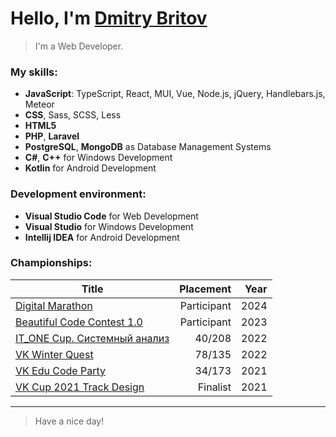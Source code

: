 # Hello, I'm [Dmitry Britov][web]
> I'm a Web Developer.

### My skills:

- **JavaScript**: TypeScript, React, MUI, Vue, Node.js, jQuery, Handlebars.js, Meteor
- **CSS**, Sass, SCSS, Less
- **HTML5**
- **PHP**, **Laravel**
- **PostgreSQL**, **MongoDB** as Database Management Systems
- **C#**, **C++** for Windows Development
- **Kotlin** for Android Development

### Development environment:

- **Visual Studio Code** for Web Development
- **Visual Studio** for Windows Development
- **Intellij IDEA** for Android Development

### Championships:

| Title                                              |   Placement | Year |
|----------------------------------------------------|------------:|-----:|
| [Digital Marathon][championship-6]                 | Participant | 2024 |
| [Beautiful Code Contest 1.0][championship-5]       | Participant | 2023 |
| [IT_ONE Cup. Системный анализ][championship-4]     |      40/208 | 2022 |
| [VK Winter Quest][championship-3]                  |      78/135 | 2022 |
| [VK Edu Code Party][championship-2]                |      34/173 | 2021 |
| [VK Cup 2021 Track Design][championship-1]         |    Finalist | 2021 |

__________
> Have a nice day!

[web]: https://kenclaron.github.io
[championship-6]: https://it-marathon.21-school.ru/
[championship-5]: https://beautifulcode.ru/
[championship-4]: https://cups.online/ru/results/itonecup?period=past&roundId=662&round_id=662
[championship-3]: https://cups.online/ru/results/vkwinterquest?page=3&pageSize=36&period=past&roundId=659
[championship-2]: https://cups.online/ru/results/vkeducodeparty?page=4&period=past&roundId=657
[championship-1]: https://vk.com/vkteam?w=wall-147415323_10535
